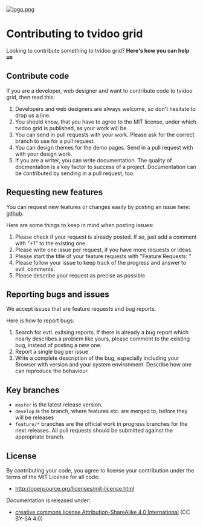 [![logo.png](http://www.tvidoo-commerce.com/wp-content/uploads/2015/04/tvidoo_logo_commerce_2015_72dpi_150.png?github_repo=tvidoo-grid)](http://www.tvidoo-commerce.com/en/author/thorsten/?utm_source=github&utm_medium=contributing&utm_term=logo_click&utm_campaign=github_tvidoo-grid&utm_content=logo)

# Contributing to tvidoo grid

Looking to contribute something to tvidoo grid? **Here's how you can help us**

## Contribute code

If you are a developer, web designer and want to contribute code to tvidoo grid, then read this:

1. Developers and web designers are always welcome, so don't hesitate to drop us a line.
2. You should know, that you have to agree to the MIT license, under which tvidoo grid is published, as your work will be.
3. You can send in pull requests with your work. Please ask for the correct branch to use for a pull request.
4. You can design themes for the demo pages. Send in a pull request with with your design work.
5. If you are a writer, you can write documentation. The quality of docmentation is a key factor to success of a project. Documentation can be contributed by sending in a pull request, too.

## Requesting new features

You can request new features or changes easily by posting an issue here: 
[github](https://github.com/tvidoo-commerce/tvidoo-grid/issues/new?title=Feature%20Request:%20).

Here are some things to keep in mind when posting issues:

1. Please check if your request is already posted. If so, just add a comment with "+1" to the existing one.
2. Please write one issue per request, if you have more requests or ideas.
3. Please start the title of your feature requests with "Feature Requests: "
4. Please follow your issue to keep track of the progress and answer to evtl. comments.
5. Please describe your request as precise as possible

## Reporting bugs and issues

We accept issues that are feature requests and bug reports. 

Here is how to report bugs:

1. Search for evtl. exitsing reports. If there is already a bug report which nearly describes a problem like yours, please comment to the existing bug, instead of posting a new one.
2. Report a single bug per issue
3. Write a complete description of the bug, especially including your Browser with version and your system environment. Describe how one can reproduce the behaviour.


## Key branches

- `master` is the latest release version.
- `develop` is the branch, where features etc. are merged to, before they will be releases
- `feature/*` branches are the official work in progress branches for the next releases. All pull requests should be submitted against the appropriate branch.


## License

By contributing your code, you agree to license your contribution under the terms of the MIT License for all code:
- http://opensource.org/licenses/mit-license.html

Documentation is released under:
- [creative commons license Attribution-ShareAlike 4.0 International](http://creativecommons.org/licenses/by-sa/4.0/) (CC BY-SA 4.0) 
